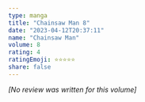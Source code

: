 ```yaml
---
type: manga
title: "Chainsaw Man 8"
date: "2023-04-12T20:37:11"
name: "Chainsaw Man"
volume: 8
rating: 4
ratingEmoji: ⭐️⭐️⭐️⭐⭐
share: false
---
```


_[No review was written for this volume]_
